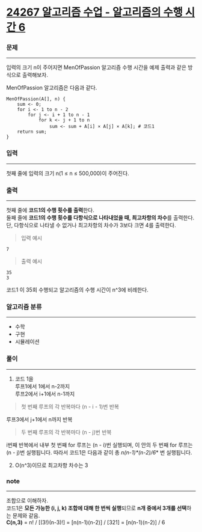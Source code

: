 [24267 알고리즘 수업 - 알고리즘의 수행 시간 6](https://www.acmicpc.net/problem/24267)  
===========
### 문제  

--------------
입력의 크기 n이 주어지면 MenOfPassion 알고리즘 수행 시간을 예제 출력과 같은 방식으로 출력해보자.  
  
MenOfPassion 알고리즘은 다음과 같다.  
```
MenOfPassion(A[], n) {
    sum <- 0;
    for i <- 1 to n - 2
        for j <- i + 1 to n - 1
            for k <- j + 1 to n
                sum <- sum + A[i] × A[j] × A[k]; # 코드1
    return sum;
}
```

### 입력  

--------------
첫째 줄에 입력의 크기 n(1 ≤ n ≤ 500,000)이 주어진다.  
  
### 출력  

--------------
첫째 줄에 **코드1의 수행 횟수를 출력**한다.  
둘째 줄에 **코드1의 수행 횟수를 다항식으로 나타내었을 때, 최고차항의 차수**를 출력한다. 단, 다항식으로 나타낼 수 없거나 최고차항의 차수가 3보다 크면 4를 출력한다.  
  
> 입력 예시  
```
7
```  
> 출력 예시  
```
35
3
```
코드1 이 35회 수행되고 알고리즘의 수행 시간이 n^3에 비례한다.  

### 알고리즘 분류  
  
--------------
- 수학
- 구현
- 시뮬레이션

### 풀이  
  
--------------
1. 코드 1을  
루프1에서 1에서 n-2까지  
루프2에서 i+1에서 n-1까지  
> 첫 번째 루프의 각 반복마다 (n - i - 1)번 반복  

루프3에서 j+1에서 n까지 반복  
> 두 번째 루프의 각 반복마다 (n - j)번 반복  

i번째 반복에서 내부 첫 번째 for 루프는 (n - i)번 실행되며, 이 안의 두 번째 for 루프는 (n - j)번 실행됩니다.
따라서 코드1은 다음과 같이 총 **n*(n-1)*(n-2)/6** 번 실행됩니다.  
  
2. O(n^3)이므로 최고차항 차수는 3 
  
### note  

--------------
조합으로 이해하자.  
코드1은 **모든 가능한 (i, j, k) 조합에 대해 한 번씩 실행**되므로 **n개 중에서 3개를 선택**하는 문제와 같음.  
**C(n,3)** = n! / [(3!)(n-3)!] = [n(n-1)(n-2)] / [321] = [n(n-1)(n-2)] / 6  